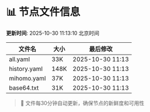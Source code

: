 # 📊 节点文件信息

**更新时间**: 2025-10-30 11:13:10 北京时间

| 文件名 | 大小 | 最后修改 |
|--------|------|----------|
| all.yaml | 33K | 2025-10-30 11:13 |
| history.yaml | 148K | 2025-10-30 11:13 |
| mihomo.yaml | 37K | 2025-10-30 11:13 |
| base64.txt | 31K | 2025-10-30 11:13 |

> 🔄 文件每30分钟自动更新，确保节点的新鲜度和可用性
